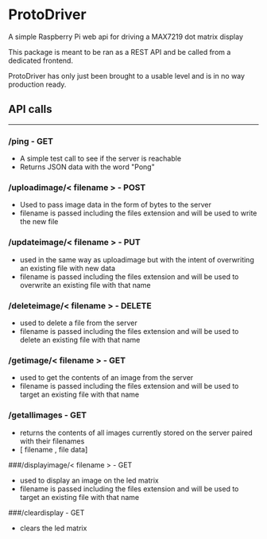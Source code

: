 # ProtoDriver
A simple Raspberry Pi web api for driving a MAX7219 dot matrix display

This package is meant to be ran as a REST API and be called from a dedicated frontend.

ProtoDriver has only just been brought to a usable level and is in no way production ready.

## API calls

***

### /ping - GET
* A simple test call to see if the server is reachable
* Returns JSON data with the word "Pong"

### /uploadimage/< filename > - POST
* Used to pass image data in the form of bytes to the server
* filename is passed including the files extension and will be used to write the new file

### /updateimage/< filename > - PUT
* used in the same way as uploadimage but with the intent of overwriting an existing file with new data
* filename is passed including the files extension and will be used to overwrite an existing file with that name

### /deleteimage/< filename > - DELETE
* used to delete a file from the server
* filename is passed including the files extension and will be used to delete an existing file with that name

### /getimage/< filename > - GET
* used to get the contents of an image from the server
* filename is passed including the files extension and will be used to target an existing file with that name

### /getallimages - GET
* returns the contents of all images currently stored on the server paired with their filenames
* [ filename , file data]

###/displayimage/< filename > - GET
* used to display an image on the led matrix
* filename is passed including the files extension and will be used to target an existing file with that name


###/cleardisplay - GET
* clears the led matrix